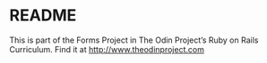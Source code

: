 # README

This is part of the Forms Project in The Odin Project’s Ruby on Rails Curriculum. Find it at http://www.theodinproject.com

<!-- This README would normally document whatever steps are necessary to get the
application up and running.

Things you may want to cover:

* Ruby version

* System dependencies

* Configuration

* Database creation

* Database initialization

* How to run the test suite

* Services (job queues, cache servers, search engines, etc.)

* Deployment instructions

* ... -->

